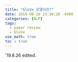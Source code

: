 ```yaml
---
title: "GloVe 모델이란?"
date: 2019-08-26 23:30:28 -0400
categories: [NLP]
tags:
  - paper review
  - GloVe
use_math: true
toc : true
---
```

'19.8.26 edited.
